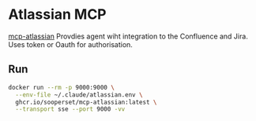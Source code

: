 # Atlassian MCP

[mcp-atlassian](https://github.com/sooperset/mcp-atlassian)
Provdies agent wiht integration to the Confluence and Jira. Uses token or Oauth for authorisation.

## Run
``` bash
docker run --rm -p 9000:9000 \
  --env-file ~/.claude/atlassian.env \
  ghcr.io/sooperset/mcp-atlassian:latest \
  --transport sse --port 9000 -vv
```
